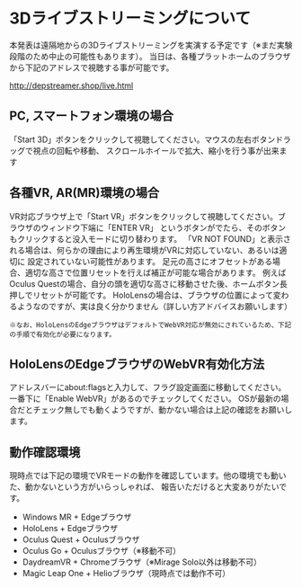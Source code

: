 # 3Dライブストリーミングについて
本発表は遠隔地からの3Dライブストリーミングを実演する予定です（※まだ実験段階のため中止の可能性もあります）。
当日は、各種プラットホームのブラウザから下記のアドレスで視聴する事が可能です。

http://depstreamer.shop/live.html

## PC, スマートフォン環境の場合
「Start 3D」ボタンをクリックして視聴してください。マウスの左右ボタンドラッグで視点の回転や移動、
スクロールホイールで拡大、縮小を行う事が出来ます
	
## 各種VR, AR(MR)環境の場合
VR対応ブラウザ上で「Start VR」ボタンをクリックして視聴してください。ブラウザのウィンドウ下端に「ENTER VR」
というボタンがでたら、そのボタンもクリックすると没入モードに切り替わります。
「VR NOT FOUND」と表示される場合は、何らかの理由により再生環境がVRに対応していない、あるいは適切に
設定されていない可能性があります。
足元の高さにオフセットがある場合、適切な高さで位置リセットを行えば補正が可能な場合があります。
例えばOculus Questの場合、自分の頭を適切な高さに移動させた後、ホームボタン長押しでリセットが可能です。
HoloLensの場合は、ブラウザの位置によって変わるようなのですが、実は良く分かりません（詳しい方アドバイスお願いします）
	
	※なお、HoloLensのEdgeブラウザはデフォルトでWebVR対応が無効にされているため、下記の手順で有効化が必要になります。
	
## HoloLensのEdgeブラウザのWebVR有効化方法
アドレスバーにabout:flagsと入力して、フラグ設定画面に移動してください。
一番下に「Enable WebVR」があるのでチェックしてください。
OSが最新の場合だとチェック無しでも動くようですが、動かない場合は上記の確認をお願いします。

## 動作確認環境
現時点では下記の環境でVRモードの動作を確認しています。他の環境でも動いた、動かないという方がいらっしゃれば、
報告いただけると大変ありがたいです。

- Windows MR + Edgeブラウザ
- HoloLens + Edgeブラウザ
- Oculus Quest + Oculusブラウザ
- Oculus Go + Oculusブラウザ（※移動不可）
- DaydreamVR + Chromeブラウザ（※Mirage Solo以外は移動不可）
- Magic Leap One + Helioブラウザ（現時点では動作不可）


